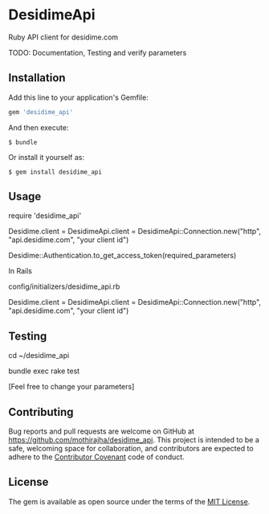 # DesidimeApi

Ruby API client for desidime.com

TODO: Documentation, Testing and verify parameters 

## Installation

Add this line to your application's Gemfile:

```ruby
gem 'desidime_api'
```

And then execute:

    $ bundle

Or install it yourself as:

    $ gem install desidime_api

## Usage

require 'desidime_api'

Desidime.client = DesidimeApi.client = DesidimeApi::Connection.new("http", "api.desidime.com", "your client id")

Desidime::Authentication.to_get_access_token(required_parameters)

In Rails

config/initializers/desidime_api.rb

Desidime.client = DesidimeApi.client = DesidimeApi::Connection.new("http", "api.desidime.com", "your client id")


## Testing

cd ~/desidime_api

bundle exec rake test

[Feel free to change your parameters]

## Contributing

Bug reports and pull requests are welcome on GitHub at https://github.com/mothirajha/desidime_api. This project is intended to be a safe, welcoming space for collaboration, and contributors are expected to adhere to the [Contributor Covenant](http://contributor-covenant.org) code of conduct.


## License

The gem is available as open source under the terms of the [MIT License](http://opensource.org/licenses/MIT).


